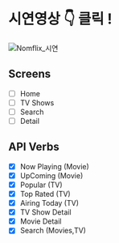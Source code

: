 
# 시연영상 👇 클릭 !
![Nomflix_시연](https://user-images.githubusercontent.com/77766718/141106163-372051c0-b488-4792-8e73-63588baf2399.gif)


## Screens

- [ ] Home
- [ ] TV Shows
- [ ] Search
- [ ] Detail

## API Verbs

- [x] Now Playing (Movie)
- [x] UpComing (Movie)
- [x] Popular (TV)
- [x] Top Rated (TV)
- [x] Airing Today (TV)
- [x] TV Show Detail
- [x] Movie Detail
- [x] Search (Movies,TV)
